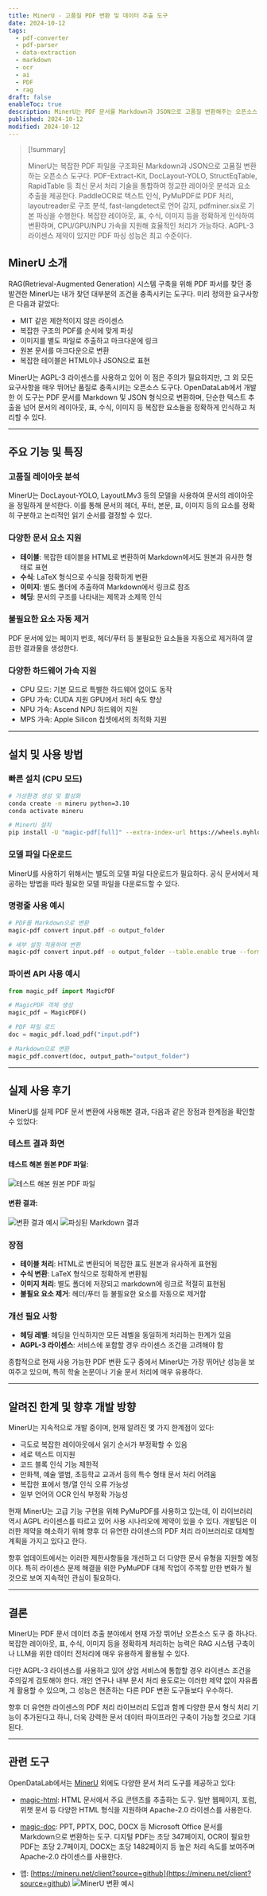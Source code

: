 ```yaml
---
title: MinerU - 고품질 PDF 변환 및 데이터 추출 도구
date: 2024-10-12
tags:
  - pdf-converter
  - pdf-parser
  - data-extraction
  - markdown
  - ocr
  - ai
  - PDF
  - rag
draft: false
enableToc: true
description: MinerU는 PDF 문서를 Markdown과 JSON으로 고품질 변환해주는 오픈소스 데이터 추출 도구이다.
published: 2024-10-12
modified: 2024-10-12
---
```


> [!summary]
>
> MinerU는 복잡한 PDF 파일을 구조화된 Markdown과 JSON으로 고품질 변환하는 오픈소스 도구다. PDF-Extract-Kit, DocLayout-YOLO, StructEqTable, RapidTable 등 최신 문서 처리 기술을 통합하여 정교한 레이아웃 분석과 요소 추출을 제공한다. PaddleOCR로 텍스트 인식, PyMuPDF로 PDF 처리, layoutreader로 구조 분석, fast-langdetect로 언어 감지, pdfminer.six로 기본 파싱을 수행한다. 복잡한 레이아웃, 표, 수식, 이미지 등을 정확하게 인식하여 변환하며, CPU/GPU/NPU 가속을 지원해 효율적인 처리가 가능하다. AGPL-3 라이센스 제약이 있지만 PDF 파싱 성능은 최고 수준이다.

## MinerU 소개

RAG(Retrieval-Augmented Generation) 시스템 구축을 위해 PDF 파서를 찾던 중 발견한 MinerU는 내가 찾던 대부분의 조건을 충족시키는 도구다. 미리 정의한 요구사항은 다음과 같았다:
- MIT 같은 제한적이지 않은 라이센스
- 복잡한 구조의 PDF를 순서에 맞게 파싱
- 이미지를 별도 파일로 추출하고 마크다운에 링크
- 원본 문서를 마크다운으로 변환
- 복잡한 테이블은 HTML이나 JSON으로 표현

MinerU는 AGPL-3 라이센스를 사용하고 있어 이 점은 주의가 필요하지만, 그 외 모든 요구사항을 매우 뛰어난 품질로 충족시키는 오픈소스 도구다. OpenDataLab에서 개발한 이 도구는 PDF 문서를 Markdown 및 JSON 형식으로 변환하며, 단순한 텍스트 추출을 넘어 문서의 레이아웃, 표, 수식, 이미지 등 복잡한 요소들을 정확하게 인식하고 처리할 수 있다.

---

## 주요 기능 및 특징

### 고품질 레이아웃 분석

MinerU는 DocLayout-YOLO, LayoutLMv3 등의 모델을 사용하여 문서의 레이아웃을 정밀하게 분석한다. 이를 통해 문서의 헤더, 푸터, 본문, 표, 이미지 등의 요소를 정확히 구분하고 논리적인 읽기 순서를 결정할 수 있다.

### 다양한 문서 요소 지원

- **테이블**: 복잡한 테이블을 HTML로 변환하여 Markdown에서도 원본과 유사한 형태로 표현
- **수식**: LaTeX 형식으로 수식을 정확하게 변환
- **이미지**: 별도 폴더에 추출하여 Markdown에서 링크로 참조
- **헤딩**: 문서의 구조를 나타내는 제목과 소제목 인식

### 불필요한 요소 자동 제거

PDF 문서에 있는 페이지 번호, 헤더/푸터 등 불필요한 요소들을 자동으로 제거하여 깔끔한 결과물을 생성한다.

### 다양한 하드웨어 가속 지원

- CPU 모드: 기본 모드로 특별한 하드웨어 없이도 동작
- GPU 가속: CUDA 지원 GPU에서 처리 속도 향상
- NPU 가속: Ascend NPU 하드웨어 지원
- MPS 가속: Apple Silicon 칩셋에서의 최적화 지원

---

## 설치 및 사용 방법

### 빠른 설치 (CPU 모드)

```bash
# 가상환경 생성 및 활성화
conda create -n mineru python=3.10
conda activate mineru

# MinerU 설치
pip install -U "magic-pdf[full]" --extra-index-url https://wheels.myhloli.com
```

### 모델 파일 다운로드

MinerU를 사용하기 위해서는 별도의 모델 파일 다운로드가 필요하다. 공식 문서에서 제공하는 방법을 따라 필요한 모델 파일을 다운로드할 수 있다.

### 명령줄 사용 예시

```bash
# PDF를 Markdown으로 변환
magic-pdf convert input.pdf -o output_folder

# 세부 설정 적용하여 변환
magic-pdf convert input.pdf -o output_folder --table.enable true --formula.enable true
```

### 파이썬 API 사용 예시

```python
from magic_pdf import MagicPDF

# MagicPDF 객체 생성
magic_pdf = MagicPDF()

# PDF 파일 로드
doc = magic_pdf.load_pdf("input.pdf")

# Markdown으로 변환
magic_pdf.convert(doc, output_path="output_folder")
```

---

## 실제 사용 후기

MinerU를 실제 PDF 문서 변환에 사용해본 결과, 다음과 같은 장점과 한계점을 확인할 수 있었다:

### 테스트 결과 화면

#### 테스트 해본 원본 PDF 파일:

![테스트 해본 원본 PDF 파일](https://i.imgur.com/8pefD1X.png)

#### 변환 결과:
![변환 결과 예시](https://i.imgur.com/qKrSCPS.png)
![파싱된 Markdown 결과](https://i.imgur.com/WkY3Iqp.png)

### 장점

- **테이블 처리**: HTML로 변환되어 복잡한 표도 원본과 유사하게 표현됨
- **수식 변환**: LaTeX 형식으로 정확하게 변환됨
- **이미지 처리**: 별도 폴더에 저장되고 markdown에 링크로 적절히 표현됨
- **불필요 요소 제거**: 헤더/푸터 등 불필요한 요소를 자동으로 제거함

### 개선 필요 사항

- **헤딩 레벨**: 헤딩을 인식하지만 모든 레벨을 동일하게 처리하는 한계가 있음
- **AGPL-3 라이센스**: 서비스에 포함할 경우 라이센스 조건을 고려해야 함

종합적으로 현재 사용 가능한 PDF 변환 도구 중에서 MinerU는 가장 뛰어난 성능을 보여주고 있으며, 특히 학술 논문이나 기술 문서 처리에 매우 유용하다.

---

## 알려진 한계 및 향후 개발 방향

MinerU는 지속적으로 개발 중이며, 현재 알려진 몇 가지 한계점이 있다:

- 극도로 복잡한 레이아웃에서 읽기 순서가 부정확할 수 있음
- 세로 텍스트 미지원
- 코드 블록 인식 기능 제한적
- 만화책, 예술 앨범, 초등학교 교과서 등의 특수 형태 문서 처리 어려움
- 복잡한 표에서 행/열 인식 오류 가능성
- 일부 언어의 OCR 인식 부정확 가능성

현재 MinerU는 고급 기능 구현을 위해 PyMuPDF를 사용하고 있는데, 이 라이브러리 역시 AGPL 라이센스를 따르고 있어 사용 시나리오에 제약이 있을 수 있다. 개발팀은 이러한 제약을 해소하기 위해 향후 더 유연한 라이센스의 PDF 처리 라이브러리로 대체할 계획을 가지고 있다고 한다.

향후 업데이트에서는 이러한 제한사항들을 개선하고 더 다양한 문서 유형을 지원할 예정이다. 특히 라이센스 문제 해결을 위한 PyMuPDF 대체 작업이 주목할 만한 변화가 될 것으로 보여 지속적인 관심이 필요하다.

---

## 결론

MinerU는 PDF 문서 데이터 추출 분야에서 현재 가장 뛰어난 오픈소스 도구 중 하나다. 복잡한 레이아웃, 표, 수식, 이미지 등을 정확하게 처리하는 능력은 RAG 시스템 구축이나 LLM을 위한 데이터 전처리에 매우 유용하게 활용될 수 있다.

다만 AGPL-3 라이센스를 사용하고 있어 상업 서비스에 통합할 경우 라이센스 조건을 주의깊게 검토해야 한다. 개인 연구나 내부 문서 처리 용도로는 이러한 제약 없이 자유롭게 활용할 수 있으며, 그 성능은 현존하는 다른 PDF 변환 도구들보다 우수하다.

향후 더 유연한 라이센스의 PDF 처리 라이브러리 도입과 함께 다양한 문서 형식 처리 기능이 추가된다고 하니, 더욱 강력한 문서 데이터 파이프라인 구축이 가능할 것으로 기대된다.

---

## 관련 도구

OpenDataLab에서는 [MinerU](https://github.com/opendatalab/MinerU) 외에도 다양한 문서 처리 도구를 제공하고 있다:

- [magic-html](https://github.com/opendatalab/magic-html): HTML 문서에서 주요 콘텐츠를 추출하는 도구. 일반 웹페이지, 포럼, 위챗 문서 등 다양한 HTML 형식을 지원하며 Apache-2.0 라이센스를 사용한다.

- [magic-doc](https://github.com/opendatalab/magic-doc): PPT, PPTX, DOC, DOCX 등 Microsoft Office 문서를 Markdown으로 변환하는 도구. 디지털 PDF는 초당 347페이지, OCR이 필요한 PDF는 초당 2.7페이지, DOCX는 초당 1482페이지 등 높은 처리 속도를 보여주며 Apache-2.0 라이센스를 사용한다.

- 앱: [https://mineru.net/client?source=github](https://mineru.net/client?source=github)
![MinerU 변환 예시](https://i.imgur.com/nEztY0h.png)
